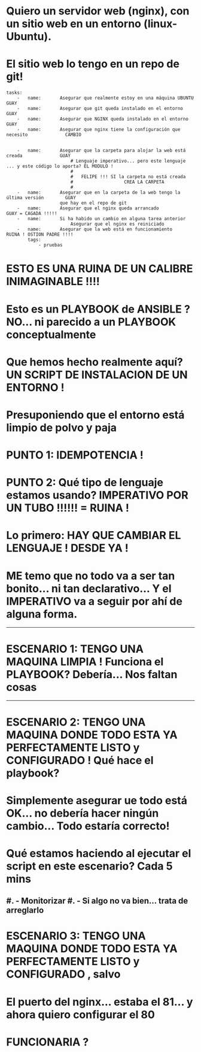 # Quiero un servidor web (nginx), con un sitio web en un entorno (linux-Ubuntu).
# El sitio web lo tengo en un repo de git!

    tasks:
        -   name:       Asegurar que realmente estoy en una máquina UBUNTU                  GUAY
        -   name:       Asegurar que git queda instalado en el entorno                      GUAY
        -   name:       Asegurar que NGINX queda instalado en el entorno                    GUAY
        -   name:       Asegurar que nginx tiene la configuración que necesito              CAMBIO


        -   name:       Asegurar que la carpeta para alojar la web está creada              GUAY
                            # Lenguaje imperativo... pero este lenguaje ... y este código lo aporta? EL MODULO !
                            #
                            #   FELIPE !!! SI la carpeta no está creada
                            #                   CREA LA CARPETA 
                            #
        -   name:       Asegurar que en la carpeta de la web tengo la última versión        GUAY 
                        que hay en el repo de git  
        -   name:       Asegurar que el nginx queda arrancado                               GUAY = CAGADA !!!!!
        -   name:       Si ha habido un cambio en alguna tarea anterior
                            Asegurar que el nginx es reiniciado
        -   name:       Asegurar que la web está en funcionamiento                          RUINA ! OSTION PADRE !!!!
            tags: 
                - pruebas

# ESTO ES UNA RUINA DE UN CALIBRE INIMAGINABLE !!!!

# Esto es un PLAYBOOK de ANSIBLE ? NO... ni parecido a un PLAYBOOK conceptualmente
# Que hemos hecho realmente aquí?  UN SCRIPT DE INSTALACION DE UN ENTORNO !
# Presuponiendo que el entorno está limpio de polvo y paja

# PUNTO 1: IDEMPOTENCIA !
# PUNTO 2: Qué tipo de lenguaje estamos usando? IMPERATIVO POR UN TUBO !!!!!! = RUINA !

# Lo primero: HAY QUE CAMBIAR EL LENGUAJE ! DESDE YA !

# ME temo que no todo va a ser tan bonito... ni tan declarativo... Y el IMPERATIVO va a seguir por ahí de alguna forma.
---
# ESCENARIO 1: TENGO UNA MAQUINA LIMPIA ! Funciona el PLAYBOOK? Debería... Nos faltan cosas 
---
# ESCENARIO 2: TENGO UNA MAQUINA DONDE TODO ESTA YA PERFECTAMENTE LISTO y CONFIGURADO ! Qué hace el playbook? 
# Simplemente asegurar ue todo está OK... no debería hacer ningún cambio... Todo estaría correcto!
# Qué estamos haciendo al ejecutar el script en este escenario?  Cada 5 mins
#. - Monitorizar
#. - Si algo no va bien... trata de arreglarlo
---
# ESCENARIO 3: TENGO UNA MAQUINA DONDE TODO ESTA YA PERFECTAMENTE LISTO y CONFIGURADO , salvo
# El puerto del nginx... estaba el 81... y ahora quiero configurar el 80
# FUNCIONARIA ?
